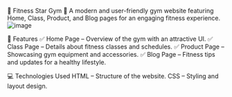 🌟 Fitness Star Gym
🚀 A modern and user-friendly gym website featuring Home, Class, Product, and Blog pages for an engaging fitness experience.
![image](https://github.com/user-attachments/assets/13863efe-53b2-44c5-aa8b-6305985aab3a)


📌 Features
✅ Home Page – Overview of the gym with an attractive UI.
✅ Class Page – Details about fitness classes and schedules.
✅ Product Page – Showcasing gym equipment and accessories.
✅ Blog Page – Fitness tips and updates for a healthy lifestyle.


💻 Technologies Used
HTML – Structure of the website.
CSS – Styling and layout design.


